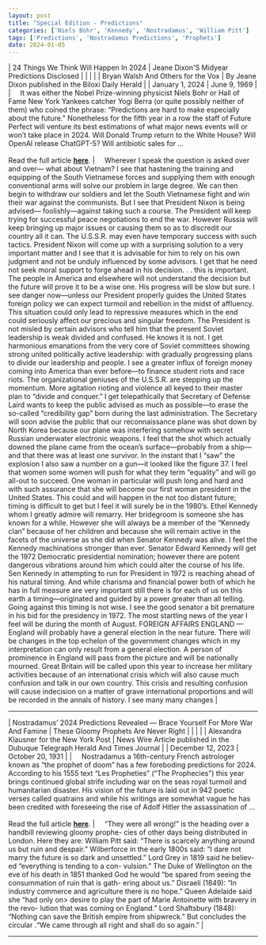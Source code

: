 ```yaml
---
layout: post
title: "Special Edition - Predictions"
categories: ['Niels Bohr', 'Kennedy', 'Nostradamus', 'William Pitt']
tags: ['Predictions', 'Nostradamus Predictions', 'Prophets']
date: 2024-01-05
---
```


| 24 Things We Think Will Happen In 2024 | Jeane Dixon'S Midyear Predictions Disclosed |
|  |  |
| Bryan Walsh And Others for the Vox | By Jeane Dixon published in the Biloxi Daily Herald |
| January 1, 2024 | June 9, 1969 |
| &nbsp;&nbsp;&nbsp;&nbsp;It was either the Nobel Prize-winning physicist Niels Bohr or Hall of Fame New York Yankees catcher Yogi Berra (or quite possibly neither of them) who coined the phrase: “Predictions are hard to make especially about the future.” Nonetheless for the fifth year in a row the staff of Future Perfect will venture its best estimations of what major news events will or won’t take place in 2024. Will Donald Trump return to the White House? Will OpenAI release ChatGPT-5? Will antibiotic sales for ...<br><br>Read the full article <b>[here](https://www.vox.com/future-perfect/2024/1/1/24011179/2024-predictions-trump-politics-ohtani-oppenheimer-elections)</b>. | &nbsp;&nbsp;&nbsp;&nbsp;Wherever I speak the question is asked over and over— what about Vietnam? I see that hastening the training and equipping of the South Vietnamese forces and supplying them with enough conventional arms will solve our problem in large degree. We can then begin to withdraw our soldiers and let the South Vietnamese fight and win their war against the communists. But I see that President Nixon is being advised— foolishly—against taking such a course. The President will keep trying for successful peace negotiations to end the war. However Russia will keep bringing up major issues or causing them so as to discredit our country all it can. The U.S.S.R. may even have temporary success with such tactics. President Nixon will come up with a surprising solution to a very important matter and I see that it is advisable for him to rely on his own judgment and not be unduly influenced by some advisors. I get that he need not seek moral support to forge ahead in his decision. . . this is important. The people in America and elsewhere will not understand the decision but the future will prove it to be a wise one. His progress will be slow but sure. I see danger now—unless our President properly guides the United States foreign policy we can expect turmoil and rebellion in the midst of affluency. This situation could only lead to repressive measures which in the end could seriously affect our precious and singular freedom. The President is not misled by certain advisors who tell him that the present Soviet leadership is weak divided and confused. He knows it is not. I get harmonious emanations from the very core of Soviet committees showing strong united politically active leadership: with gradually progressing plans to divide our leadership and people. I see a greater influx of foreign money coming into America than ever before—to finance student riots and race riots. The organizational geniuses of the U.S.S.R. are stepping up the momentum. More agitation rioting and violence all keyed to their master plan to “divide and conquer.” I get telepathically that Secretary of Defense Laird wants to keep the public advised as much as possible—to erase the so-called “credibility gap” born during the last administration. The Secretary will soon advise the public that our reconnaissance plane was shot down by North Korea because our plane was interfering somehow with secret Russian underwater electronic weapons. I feel that the shot which actually downed the plane came from the ocean’s surface—probably from a ship—and that there was at least one survivor. In the instant that I “saw” the explosion I also saw a number on a gun—it looked like the figure 37. I feel that women some women will push for what they term “equality” and will go all-out to succeed. One woman in particular will push long and hard and with such assurance that she will become our first woman president in the United States. This could and will happen in the not too distant future; timing is difficult to get but I feel it will surely be in the 1980’s. Ethel Kennedy whom I greatly admire will remarry. Her bridegroom is someone she has known for a while. However she will always be a member of the “Kennedy clan” because of her children and because she will remain active in the facets of the universe as she did when Senator Kennedy was alive. I feel the Kennedy machinations stronger than ever. Senator Edward Kennedy will get the 1972 Democratic presidential nomination; however there are potent dangerous vibrations around him which could alter the course of his life. Sen Kennedy in attempting to run for President in 1972 is reaching ahead of his natural timing. And while charisma and financial power both of which he has in full measure are very important still there is for each of us on this earth a timing—originated and guided by a power greater than all telling. Going against this timing is not wise. I see the good senator a bit premature in his bid for the presidency in 1972. The most startling news of the year I feel will be during the month of August. FOREIGN AFFAIRS ENGLAND — England will probably have a general election in the near future. There will be changes in the top echelon of the government changes which in my interpretation can only result from a general election. A person of prominence in England will pass from the picture and will be nationally mourned. Great Britain will be called upon this year to increase her military activities because of an international crisis which will also cause much confusion and talk in our own country. This crisis and resulting confusion will cause indecision on a matter of grave international proportions and will be recorded in the annals of history. I see many many changes |

---

| Nostradamus’ 2024 Predictions Revealed — Brace Yourself For More War And Famine | These Gloomy Prophets Are Never Right |
|  |  |
| Alexandra Klausner for the New York Post | News Wire Article published in the Dubuque Telegraph Herald And Times Journal |
| December 12, 2023 | October 20, 1931 |
| &nbsp;&nbsp;&nbsp;&nbsp;Nostradamus a 16th-century French astrologer known as “the prophet of doom” has a few foreboding predictions for 2024. According to his 1555 text “Les Propheties” (“The Prophecies”) this year brings continued global strife including war on the seas royal turmoil and humanitarian disaster. His vision of the future is laid out in 942 poetic verses called quatrains and while his writings are somewhat vague he has been credited with foreseeing the rise of Adolf Hitler the assassination of ...<br><br>Read the full article <b>[here](https://nypost.com/2023/12/12/astrology/nostradamus-2024-predictions-revealed-brace-yourself-for-war-famine/)</b>. | &nbsp;&nbsp;&nbsp;&nbsp;“They were all wrong!” is the heading over a handbill reviewing gloomy prophe- cies of other days being distributed in London. Here they are: William Pitt said: “There is scarcely anything around us but ruin and despair.” Wilberforce in the early 1800s said: “I dare not marry the future is so dark and unsettled.” Lord Grey in 1819 said he believ- ed “everything is tending to a con- vulsion.” The Duke of Wellington on the eve of his death in 1851 thanked God he would “be spared from seeing the consummation of ruin that is gath- ering about us.” Disraeli (1849): “In industry commerce and agriculture there is no hope.” Queen Adelaide said she “had only on> desire to play the part of Marie Antoinette with bravery in the revo- lution that was coming on England.” Lord Shaftsbury (1848): “Nothing can save the British empire from shipwreck.” But concludes the circular .“We came through all right and shall do so again.” |

---

